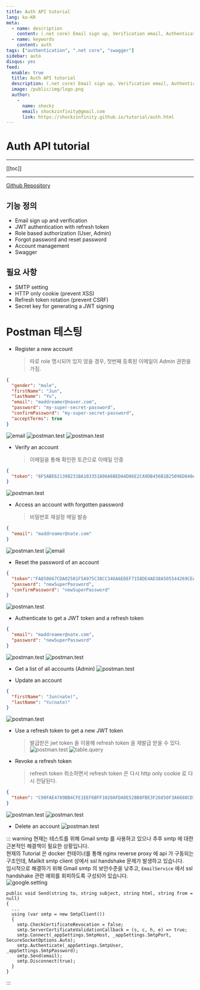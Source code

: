 ```yaml
---
title: Auth API tutorial
lang: ko-KR
meta:
  - name: description
    content: (.net core) Email sign up, Verification email, Authentication and Forgot password
  - name: keywords
    content: auth
tags: ["authentication", ".net core", "swagger"]
sidebar: auto
disqus: yes
feed:
  enable: true
  title: Auth API tutorial
  description: (.net core) Email sign up, Verification email, Authentication and Forgot password
  image: /public/img/logo.png
  author:
    -
      name: shockz
      email: shockzinfinity@gmail.com
      link: https://shockzinfinity.github.io/tutorial/auth.html
---
```


# Auth API tutorial

<TagLinks />

---

[[toc]]

---

[Github Repository](https://github.com/shockzinfinity/signup-verification-test)


## 기능 정의
- Email sign up and verification
- JWT authentication with refresh token
- Role based authorization (User, Admin)
- Forgot password and reset password
- Account management
- Swagger

## 필요 사항

- SMTP setting
- HTTP only cookie (prevent XSS)
- Refresh token rotation (prevent CSRF)
- Secret key for generating a JWT signing

# Postman 테스팅

- Register a new account
   > 따로 role 명시되어 있지 않을 경우, 첫번째 등록된 이메일이 Admin 권한을 가짐.
```json
{
  "gender": "male",
  "firstName": "Jun",
  "lastName": "Yu",
  "email": "maddreamer@naver.com",
  "password": "my-super-secret-password",
  "confirmPassword": "my-super-secret-password",
  "acceptTerms": true
}
```
![email](./images/auth/email.1.png)
![postman.test](./images/auth/postman.test.1.png)
![postman.test](./images/auth/postman.test.2.png)

- Verify an account
   > 이메일을 통해 확인한 토큰으로 이메일 인증
```json
{
  "token": "6F5ABE621398231BA103351806A6BEDA4D86E2CA9DB456B1B25096D040A2B907450647D82B5F6723"
}
```
![postman.test](./images/auth/postman.test.3.png)

- Access an account with forgotten password
   > 비밀번호 재설정 메일 발송
```json
{
  "email": "maddreamer@nate.com"
}
```
![postman.test](./images/auth/postman.test.4.png)
![email](./images/auth/email.2.png)


- Reset the password of an account
```json
{
  "token":"FA858667CDA02501F5A975C38CC346A6EDEF7158DE4AD38A505544269CEA9DEBE47D67EB5C8783A0",
  "password": "newSuperPassword",
  "confirmPassword": "newSuperPassword"
}
```
![postman.test](./images/auth/postman.test.5.png)

- Authenticate to get a JWT token and a refresh token
```json
{
  "email": "maddreamer@nate.com",
  "password": "newSuperPassword"
}
```
![postman.test](./images/auth/postman.test.6.png)
![postman.test](./images/auth/postman.test.7.png)

- Get a list of all accounts (Admin)
![postman.test](./images/auth/postman.test.8.png)

- Update an account
```json
{
  "firstName": "Jun(nate)",
  "lastName": "Yu(nate)"
}
```
![postman.test](./images/auth/postman.test.9.png)

- Use a refresh token to get a new JWT token
   > 발급받은 jwt token 을 이용해 refresh token 을 재발급 받을 수 있다.
![postman.test](./images/auth/postman.test.10.png)
![table.query](./images/auth/table.query.1.png)

- Revoke a refresh token
   > refresh token 취소하면서 refresh token 은 다시 http only cookie 로 다시 전달된다.
```json
{
  "token": "C90FAE4789BB4CFE1EEF6BFF1020AFDA0E52BB8FBE3F26850F3A6688CD1B8CA8388CA152762BE0F4"
}
```
![postman.test](./images/auth/postman.test.11.png)
![postman.test](./images/auth/postman.test.12.png)

- Delete an account
![postman.test](./images/auth/postman.test.13.png)

::: warning
현재는 테스트를 위해 Gmail smtp 를 사용하고 있으나 추후 smtp 에 대한 근본적인 해결책이 필요한 상황입니다.  
현재의 Tutorial 은 docker 컨테이너를 통해 nginx reverse proxy 에 api 가 구동되는 구조인데, Mailkit smtp client 상에서 ssl handshake 문제가 발생하고 있습니다.  
임시적으로 해결하기 위해 Gmail smtp 의 보안수준을 낮추고, `EmailService` 에서 ssl handshake 관련 예외를 회피하도록 구성되어 있습니다.  
![google.setting](./images/auth/google.setting.1.png)
```csharp{6-7}
public void Send(string to, string subject, string html, string from = null)
{
  ...
  using (var smtp = new SmtpClient())
  {
    smtp.CheckCertificateRevocation = false;
    smtp.ServerCertificateValidationCallback = (s, c, h, e) => true;
    smtp.Connect(_appSettings.SmtpHost, _appSettings.SmtpPort, SecureSocketOptions.Auto);
    smtp.Authenticate(_appSettings.SmtpUser, _appSettings.SmtpPassword);
    smtp.Send(email);
    smtp.Disconnect(true);
  }
}
```
:::
